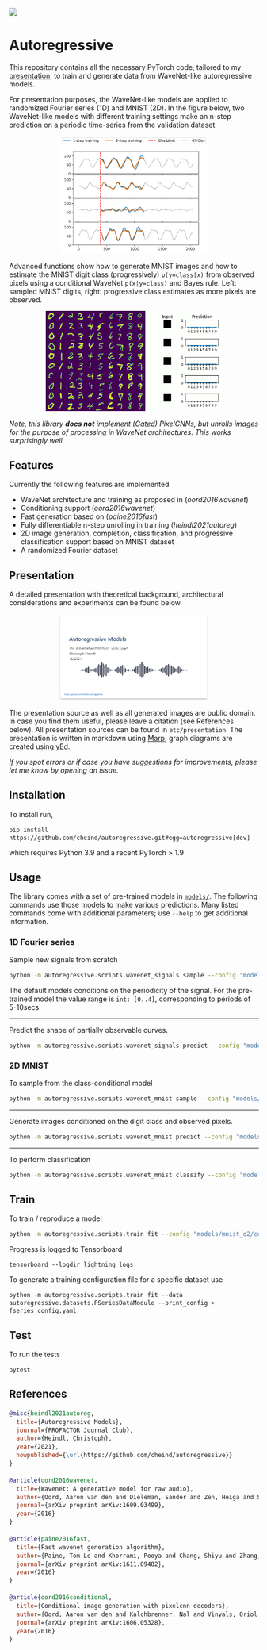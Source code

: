 ![](https://app.travis-ci.com/cheind/autoregressive.svg?branch=main)
# Autoregressive 

This repository contains all the necessary PyTorch code, tailored to my [presentation](etc/presentation/autoregressive_presentation.pdf), to train and generate data from WaveNet-like autoregressive models.

For presentation purposes, the WaveNet-like models are applied to randomized Fourier series (1D) and MNIST (2D). In the figure below, two WaveNet-like models with different training settings make an n-step prediction on a periodic time-series from the validation dataset.
<div align="center">
 <img src="etc/presentation/compare_curves_train_unroll.svg" width="60%">
</div>

Advanced functions show how to generate MNIST images and how to estimate the MNIST digit class (progressively) `p(y=class|x)` from observed pixels using a conditional WaveNet `p(x|y=class)` and Bayes rule. Left: sampled MNIST digits, right: progressive class estimates as more pixels are observed.

<div align="center">
 <img src="etc/presentation/wavenet-sample-q256.png" width="40%">
 <img src="etc/presentation/progressive_classify_mnist_b000_h757.gif" width="30%">
</div>

*Note, this library **does not** implement (Gated) PixelCNNs, but unrolls images for the purpose of processing in WaveNet architectures. This works surprisingly well.*

## Features
Currently the following features are implemented
 - WaveNet architecture and training as proposed in (*oord2016wavenet*)
 - Conditioning support (*oord2016wavenet*)
 - Fast generation based on (*paine2016fast*)
 - Fully differentiable n-step unrolling in training (*heindl2021autoreg*)
 - 2D image generation, completion, classification, and progressive classification support based on MNIST dataset
 - A randomized Fourier dataset

## Presentation
A detailed presentation with theoretical background, architectural considerations and experiments can be found below.

<div align="center">
 <a href="etc/presentation/autoregressive_presentation.pdf"><img src="etc/presentation/title.PNG" width="60%"></a>
</div>

The presentation source as well as all generated images are public domain. In case you find them useful, please leave a citation (see References below). All presentation sources can be found in `etc/presentation`. The presentation is written in markdown using [Marp](https://marp.app/), graph diagrams are created using [yEd](https://www.yworks.com/products/yed).

*If you spot errors or if case you have suggestions for improvements, please let me know by opening an issue.*

## Installation
To install run,

```
pip install https://github.com/cheind/autoregressive.git#egg=autoregressive[dev]
```
which requires Python 3.9 and a recent PyTorch > 1.9

## Usage
The library comes with a set of pre-trained models in [`models/`](models/). The following commands use those models to make various predictions. Many listed commands come with additional parameters; use `--help` to get additional information.

### 1D Fourier series

Sample new signals from scratch
```bash
python -m autoregressive.scripts.wavenet_signals sample --config "models/fseries_q127/config.yaml" --ckpt "models/fseries_q127/xxxxxx.ckpt" --condition 4 --horizon 1000
```
The default models conditions on the periodicity of the signal. For the pre-trained model the value range is `int: [0..4]`, corresponding to periods of 5-10secs.

--- 

Predict the shape of partially observable curves.
```bash
python -m autoregressive.scripts.wavenet_signals predict --config "models/fseries_q127/config.yaml" --ckpt "models/fseries_q127/xxxxxx.ckpt" --horizon 1500 --num_observed 50 --num_trajectories 20 --num_curves 1 --show_confidence true
```

### 2D MNIST

To sample from the class-conditional model
```bash
python -m autoregressive.scripts.wavenet_mnist sample --config "models/mnist_q2/config.yaml" --ckpt "models/mnist_q2/xxxxxx.ckpt"
```
---

Generate images conditioned on the digit class and observed pixels.
```bash
python -m autoregressive.scripts.wavenet_mnist predict --config "models/mnist_q2/config.yaml" --ckpt "models/mnist_q2/xxxxxx.ckpt" 
```

---
To perform classification
```bash
python -m autoregressive.scripts.wavenet_mnist classify --config "models/mnist_q2/config.yaml" --ckpt "models/mnist_q2/xxxxxx.ckpt"
```

## Train
To train / reproduce a model
```bash
python -m autoregressive.scripts.train fit --config "models/mnist_q2/config.yaml"
```
Progress is logged to Tensorboard
```
tensorboard --logdir lightning_logs
```
To generate a training configuration file for a specific dataset use
```
python -m autoregressive.scripts.train fit --data autoregressive.datasets.FSeriesDataModule --print_config > fseries_config.yaml
```

## Test
To run the tests
```
pytest
```

## References

```bibtex
@misc{heindl2021autoreg, 
  title={Autoregressive Models}, 
  journal={PROFACTOR Journal Club}, 
  author={Heindl, Christoph},
  year={2021},
  howpublished={\url{https://github.com/cheind/autoregressive}}
}

@article{oord2016wavenet,
  title={Wavenet: A generative model for raw audio},
  author={Oord, Aaron van den and Dieleman, Sander and Zen, Heiga and Simonyan, Karen and Vinyals, Oriol and Graves, Alex and Kalchbrenner, Nal and Senior, Andrew and Kavukcuoglu, Koray},
  journal={arXiv preprint arXiv:1609.03499},
  year={2016}
}

@article{paine2016fast,
  title={Fast wavenet generation algorithm},
  author={Paine, Tom Le and Khorrami, Pooya and Chang, Shiyu and Zhang, Yang and Ramachandran, Prajit and Hasegawa-Johnson, Mark A and Huang, Thomas S},
  journal={arXiv preprint arXiv:1611.09482},
  year={2016}
}

@article{oord2016conditional,
  title={Conditional image generation with pixelcnn decoders},
  author={Oord, Aaron van den and Kalchbrenner, Nal and Vinyals, Oriol and Espeholt, Lasse and Graves, Alex and Kavukcuoglu, Koray},
  journal={arXiv preprint arXiv:1606.05328},
  year={2016}
}
```